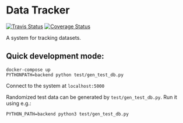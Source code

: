 # Data Tracker
[![Travis Status][travis-badge]][travis-link]
[![Coverage Status][coveralls-badge]][coveralls-link]

A system for tracking datasets.

## Quick development mode:
```
docker-compose up
PYTHONPATH=backend python test/gen_test_db.py
```
Connect to the system at `localhost:5000`

Randomized test data can be generated by `test/gen_test_db.py`. Run it using e.g.:

```
PYTHON_PATH=backend python3 test/gen_test_db.py
```

[travis-badge]: https://travis-ci.org/ScilifelabDataCentre/SciLifeLab-Data-Tracker.svg?branch=develop
[travis-link]: https://travis-ci.org/ScilifelabDataCentre/SciLifeLab-Data-Tracker
[coveralls-badge]: https://coveralls.io/repos/github/ScilifelabDataCentre/SciLifeLab-Data-Tracker/badge.svg?branch=develop
[coveralls-link]: https://coveralls.io/github/ScilifelabDataCentre/SciLifeLab-Data-Tracker?branch=develop
